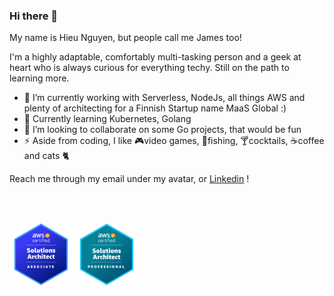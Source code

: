 ### Hi there 👋

My name is Hieu Nguyen, but people call me James too!

I'm a highly adaptable, comfortably multi-tasking person and a geek at heart who is always curious for everything techy.
Still on the path to learning more.

- 🔭 I’m currently working with Serverless, NodeJs, all things AWS and plenty of architecting for a Finnish Startup name MaaS Global :)
- 🌱 Currently learning Kubernetes, Golang
- 👯 I’m looking to collaborate on some Go projects, that would be fun
- ⚡ Aside from coding, I like 🎮video games, 🎣fishing, 🍸cocktails, ☕coffee and cats 🐈

Reach me through my email under my avatar, or [Linkedin](https://www.linkedin.com/in/hieunguyen245/) !

<br/><br/>

<a href="https://www.credly.com/badges/3c6a79e7-23af-4cc4-8927-dfc3bd267f9c/public_url"><img src="aws-certified-solutions-architect-associate.png" width="20%" alt="AWS Certified Solutions Architect – Associate" /></a>
<a href="https://www.credly.com/badges/8a44cb38-02ed-453a-82d3-6fbbdcaa6e20/public_url"><img src="aws-certified-solutions-architect-professional.png" width="20%" alt="AWS Certified Solutions Architect – Professional" /></a>
